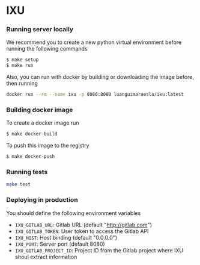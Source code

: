 # IXU

### Running server locally

We recommend you to create a new python virtual environment before running the following commands

```bash
$ make setup
$ make run
```

Also, you can run with docker by building or downloading the image before, then running

```bash
docker run --rm --name ixu -p 8080:8080 luanguimaraesla/ixu:latest
```

### Building docker image

To create a docker image run
```bash
$ make docker-build
```

To push this image to the registry
```bash
$ make docker-push
```

### Running tests

```bash
make test
```

### Deploying in production

You should define the following environment variables

* `IXU_GITLAB_URL`: Gitlab URL (default "http://gitlab.com")
* `IXU_GITLAB_TOKEN`: User token to access the Gitlab API
* `IXU_HOST`: Host binding (default "0.0.0.0")
* `IXU_PORT`: Server port (default 8080)
* `IXU_GITLAB_PROJECT_ID`: Project ID from the Gitlab project where IXU shoul extract information

